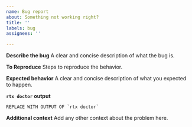 ```yaml
---
name: Bug report
about: Something not working right?
title: ''
labels: bug
assignees: ''

---
```


**Describe the bug**
A clear and concise description of what the bug is.

**To Reproduce**
Steps to reproduce the behavior.

**Expected behavior**
A clear and concise description of what you expected to happen.

**`rtx doctor` output**

```
REPLACE WITH OUTPUT OF `rtx doctor`
```

**Additional context**
Add any other context about the problem here.
